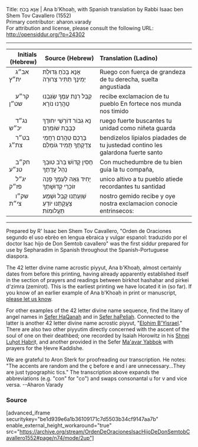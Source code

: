 <html>
<head></head>
<body>
Title: אָנָּא בְּכֹחַ | Ana b'Khoaḥ, with Spanish translation by Rabbi Isaac ben Shem Tov Cavallero (1552)<br />
Primary contributor: aharon.varady<br />
For attribution and license, please consult the following URL: <a href="http://opensiddur.org/?p=24302">http://opensiddur.org/?p=24302</a>
<p />
<hr />

<table style="margin-left: auto;margin-right: auto;" class="draggable">
<thead><tr><th id="x" style="text-align: right;">Initials (Hebrew)</th><th style="text-align: right;">Source (Hebrew)</th><th style="text-align: left;">Translation (Ladino)</th></tr></thead>
<tbody>
<tr><td style="vertical-align:top;" width="16%">
<div class="scribe"><span lang="he">
&nbsp;
&nbsp;
אב״ג ית״ץ
</span></div></td>

<td style="vertical-align:top;" width="30%">
<div class="liturgy"><span lang="he">
אָנָא בְּכֹחַ גְּדוּלַת יְמִינֶךָ 
תַּתִּיר צְרוּרָה
</span></div></td>

<td style="vertical-align:top;" width="50%"><div class="english">
Ruego con fuerça de grandeza de tu derecha, 
suelta angustiada
</td></tr>


<tr><td style="vertical-align:top;" width="16%">
<div class="scribe"><span lang="he">
&nbsp;
&nbsp;
קר״ע שט״ן
</span></div></td>

<td style="vertical-align:top;" width="30%">
<div class="liturgy"><span lang="he">
קַבֵּל רִנַּת עַמֶךָ 
שַׂגְּבֵנוּ טַהֲרֵנוּ נוֹרָא
</span></div></td>

<td style="vertical-align:top;" width="50%"><div class="english">
recibe exclamacion de tu pueblo
En fortece nos munda nos timido
</td></tr>


<tr><td style="vertical-align:top;" width="16%">
<div class="scribe"><span lang="he">
&nbsp;
&nbsp;
נג״ד יכ״ש
</span></div></td>

<td style="vertical-align:top;" width="30%">
<div class="liturgy"><span lang="he">
נָא גִבּוֹר דּוֹרְשֵׁי יִחוּדֶךָ
כְּבָבַת שׁוֹמְרֵם
</span></div></td>

<td style="vertical-align:top;" width="50%"><div class="english">
ruego fuerte buscantes tu unidad
como niñeta guarda 
</td></tr>


<tr><td style="vertical-align:top;" width="16%">
<div class="scribe"><span lang="he">
&nbsp;
&nbsp;
בט״ר צת״ג
</span></div></td>

<td style="vertical-align:top;" width="30%">
<div class="liturgy"><span lang="he">
בָּרְכֵם טַהֲרֵם רַחֲמֵי צִדְקָתֶךָ
תָּמִיד גּוֹמְלֵם
</span></div></td>

<td style="vertical-align:top;" width="50%"><div class="english">
bendizelos lipialos piadades de tu justedad
contino les galardona fuerte santo
</td></tr>


<tr><td style="vertical-align:top;" width="16%">
<div class="scribe"><span lang="he">
&nbsp;
&nbsp;
חק״ב טנ״ע
</span></div></td>

<td style="vertical-align:top;" width="30%">
<div class="liturgy"><span lang="he">
חָסִין קָדוֹשׁ בְּרֹב טוּבְךָ
נַהֵל עֲדָתֶךָ
</span></div></td>

<td style="vertical-align:top;" width="50%"><div class="english">
Con muchedumbre de tu bien guia
la tu compaña,
</td></tr>


<tr><td style="vertical-align:top;" width="16%">
<div class="scribe"><span lang="he">
&nbsp;
&nbsp;
יג״ל פז״ק
</span></div></td>

<td style="vertical-align:top;" width="30%">
<div class="liturgy"><span lang="he">
יָחִיד גֵּאֶה לְעַמְּךָ פְנֵה 
זוֹכְרֵי קְדוּשָׁתֶךָ
</span></div></td>

<td style="vertical-align:top;" width="50%"><div class="english">
unico altivo a tu pueblo atiede
recordantes tu santidad
</td></tr>


<tr><td style="vertical-align:top;" width="16%">
<div class="scribe"><span lang="he">
&nbsp;
&nbsp;
שק״ו צי״ת
</span></div></td>

<td style="vertical-align:top;" width="30%">
<div class="liturgy"><span lang="he">
שַׁוְעָתֵנוּ קַבֵּל
וּשְׁמַע צַעֲקָתֵנוּ
יוֹדֵעַ תַּעֲלוּמוֹת׃
</span></div></td>

<td style="vertical-align:top;" width="50%"><div class="english">
nostro gemido recibe
y oye nostra exclamacion
conocie entrinsecos:
</td></tr>
</tbody></table>

<hr />

Prepared by R' Isaac ben Shem Tov Cavallero, "Orden de Oraciones segundo el uso ebrèo en lengua ebraica y vulgar espanol: traduzido por el doctor Isac hijo de Don Semtob cavallero" was the first siddur prepared for use by Sepharadim in Spanish throughout the Spanish-Portuguese diaspora. 

The 42 letter divine name acrostic piyyut, Ana b'Khoaḥ, almost certainly dates from before this printing, having already apparently established itself in the section of prayers and readings between birkhot hashaḥar and pirkei d'zimra (zemirot). This is the earliest printing we have located it in (so far). If you know of an earlier example of Ana b'Khoaḥ in print or manuscript, <a href="https://opensiddur.org/contact/">please let us know</a>.

For other examples of the 42 letter divine name sequence, find the litany of angel names in <a href="https://opensiddur.org/prayers/praxes/contemplation/adiryaron-bahiryaron/">Sefer HaQanah</a> and in <a href="https://opensiddur.org/prayers/praxes/contemplation/adiryarots-bahiryarots/">Sefer haPeliah</a>. Connected to the latter is another 42 letter divine name acrostic piyyut, "<a href="https://opensiddur.org/prayers/life-cycle/living/repenting-resetting-forgiveness/elohim-byisrael-a-piyyut-containing-the-42-letter-name-recorded-in-sefer-hapeliah/">Elohim B'Yisrael</a>." There are also two other piyyutim directly concerned with the ascent of the soul of one on their deathbed; one recorded by Isaiah Horowitz in his <a href="https://opensiddur.org/prayers/life-cycle/living/death/departing/el-barukh-a-piyyut-containing-the-42-letter-name-recorded-by-rabbi-isaiah-horowitz/">Shnei Luḥot Habri</a>t, and another provided in the Sefer <a href="https://opensiddur.org/prayers/life-cycle/living/death/ehyeh-baden-a-piyyut-containing-the-42-letter-name-in-sefer-maavar-yaboq/">Ma'avar Yabbok</a> with prayers for the Ḥevre Kaddishe.

We are grateful to Aron Sterk for proofreading our transcription. He notes: "The accents are random and the ç before e and i are unnecessary...They are just typographic tics." The transcription above expands the abbreviations (e.g. "con" for "co") and swaps consonantal u for v and vice versa. --Aharon Varady

<h3>Source</h3>

[advanced_iframe securitykey="be1d939e6a1b36109171c7d5503b34cf9147aa7b" enable_external_height_workaround="true" src="https://archive.org/stream/OrdenDeOracionesIsacHijoDeDonSemtobCavallero1552#page/n74/mode/2up"]
</body>
</html>